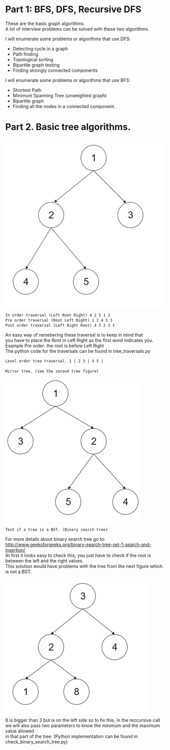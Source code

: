 # Part 1: BFS, DFS, Recursive DFS  
These are the basic graph algorithms.  
A lot of interview problems can be solved with these two algorithms.  

I will enumerate some problems or algorithms that use DFS:  
* Detecting cycle in a graph
* Path finding
* Topological sorting
* Bipartite graph testing
* Finding strongly connected components

I will enumerate some problems or algorithms that use BFS:  
* Shortest Path
* Minimum Spanning Tree (unweighted graph)
* Bipartite graph 
* Finding all the nodes in a connected component.

# Part 2. Basic tree algorithms.

  ![tree image](tree.png)  
      
    In order traversal (Left Root Right) 4 2 5 1 3  
    Pre order traversal (Root Left Right) 1 2 4 5 3  
    Post order traversal (Left Right Root) 4 5 2 3 1  
    
An easy way of remebering these traversal is to keep in mind that  
you have to place the Root in Left Right as the first word indicates you.  
Example Pre order: the root is before Left Right  
The python code for the traversals can be found in tree_traversals.py  

    Level order tree traversal. 1 | 2 3 | 4 5 |  

    Mirror tree. (see the second tree figure)
  ![mirror image](mirror_tree.png)  

    Test if a tree is a BST. (Binary search tree)

For more details about binary search tree go to: http://www.geeksforgeeks.org/binary-search-tree-set-1-search-and-insertion/  
At first it looks easy to check this, you just have to check if the root is between the left and the right values.  
This solution would have problems with the tree from the next figure which is not a BST.

  ![not bst image](not_bst.png)  
  
8 is bigger than 3 but is on the left side so to fix this, in the reccursive call  
we will also pass two parameters to know the minimum and the maximum value allowed  
in that part of the tree. (Python implementation can be found in check_binary_search_tree.py)



    
